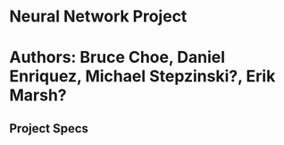 # Neural Network Project
# Authors: Bruce Choe, Daniel Enriquez, Michael Stepzinski?, Erik Marsh?
## Project Specs

